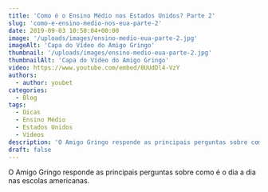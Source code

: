 ```yaml
---
title: 'Como é o Ensino Médio nos Estados Unidos? Parte 2'
slug: 'como-e-ensino-medio-nos-eua-parte-2'
date: 2019-09-03 10:50:04+00:00
image: '/uploads/images/ensino-medio-eua-parte-2.jpg'
imageAlt: 'Capa do Vídeo do Amigo Gringo'
thumbnail: '/uploads/images/ensino-medio-eua-parte-2.jpg'
thumbnailAlt: 'Capa do Vídeo do Amigo Gringo'
video: https://www.youtube.com/embed/8UUdDl4-VzY
authors:
  - author: youbet
categories:
  - Blog
tags:
  - Dicas
  - Ensino Médio
  - Estados Unidos
  - Vídeos
description: 'O Amigo Gringo responde as principais perguntas sobre como é o dia a dia nas escolas americanas.'
draft: false
---
```


O Amigo Gringo responde as principais perguntas sobre como é o dia a dia nas escolas americanas.
